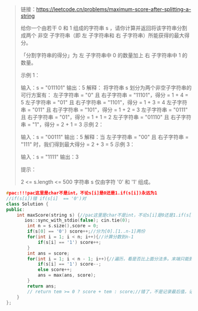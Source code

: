 > 链接：https://leetcode.cn/problems/maximum-score-after-splitting-a-string
>
> 给你一个由若干 0 和 1 组成的字符串 s ，请你计算并返回将该字符串分割成两个 非空 子字符串（即 左 子字符串和 右 子字符串）所能获得的最大得分。
>
> 「分割字符串的得分」为 左 子字符串中 0 的数量加上 右 子字符串中 1 的数量。
>
>  
>
> 示例 1：
>
> 输入：s = "011101"
> 输出：5 
> 解释：
> 将字符串 s 划分为两个非空子字符串的可行方案有：
> 左子字符串 = "0" 且 右子字符串 = "11101"，得分 = 1 + 4 = 5 
> 左子字符串 = "01" 且 右子字符串 = "1101"，得分 = 1 + 3 = 4 
> 左子字符串 = "011" 且 右子字符串 = "101"，得分 = 1 + 2 = 3 
> 左子字符串 = "0111" 且 右子字符串 = "01"，得分 = 1 + 1 = 2 
> 左子字符串 = "01110" 且 右子字符串 = "1"，得分 = 2 + 1 = 3
> 示例 2：
>
> 输入：s = "00111"
> 输出：5
> 解释：当 左子字符串 = "00" 且 右子字符串 = "111" 时，我们得到最大得分 = 2 + 3 = 5
> 示例 3：
>
> 输入：s = "1111"
> 输出：3
>
>
> 提示：
>
> 2 <= s.length <= 500
> 字符串 s 仅由字符 '0' 和 '1' 组成。
>

```cpp
#pac:!!!pac这里是char不是int，不论s[i]是0还是1.if(s[i])永远为1
//if(s[i])错	if(s[i]  == '0')对
class Solution {
public:
    int maxScore(string s) {//pac这里是char不是int，不论s[i]是0还是1.if(s[i])都为1
       ios::sync_with_stdio(false); cin.tie(0);
        int n = s.size(),score = 0;
        if(s[0] == '0') score++;//分为[0].[1..n-1]两份
        for(int i = 1; i < n; i++){//计算分数到n-1
            if(s[i] == '1') score++;
        }
        int ans = score;
        for(int i = 1; i < n - 1; i++){//遍历，看是否比上面分法多。末端只能到n-2
            if(s[i] == '1') score--;
            else score++;
            ans = max(ans, score);
        }
        return ans;
        // return tem >= 0 ? score + tem : score;//错了，不是记录最后值，记录最大值
    }
};
```

